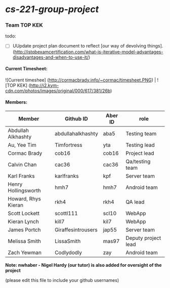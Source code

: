 # *cs-221-group-project*

### Team TOP KEK
todo:
- [ ] UUpdate project plan document to reflect [our way of devolving things]. (http://istqbexamcertification.com/what-is-iterative-model-advantages-disadvantages-and-when-to-use-it/)

#### Current Timesheet:

![Current timeshee] (http://cormacbrady.info/~cormac/timesheet.PNG) | ![TOP KEK] (http://i2.kym-cdn.com/photos/images/original/000/617/381/26b)


#### Members: 

| Member              | Github ID         | Aber ID      | role
----------------------| ------------------|--------------|----------
| Abdullah Alkhashty  | abdullahalkhashty | aba5         | Testing team
| Au, Yee Tim         | Timfortress       | yta          | Testing lead 
| Cormac Brady        | cob16             | cob16        | Project lead
| Calvin Chan         | cac36             | cac36        | Qa/testing team
| Karl Franks         | karlfranks        | kpf          | Server  team
| Henry Hollingsworth | hmh7              | hmh7         | Android  team
| Howard, Rhys Kieran | rkh4              | rkh4         | QA lead
| Scott Lockett       | scottl111         | scl10        | WebApp
| Kieran Lynch        | kill7             | kil7         | WebApp
| James Portch        | Giraffesintrousers| jap55        | Server  team
| Melissa Smith       | LissaSmith        | mas97        | Deputy project lead
| Zach Yewman         | Codlydodly        | zay          | Android team


**Note: nwhaber - Nigel Hardy (our tutor) is also added for oversight of the project**

  
(please edit this file to include your github usernames)



